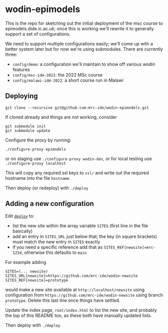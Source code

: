 # wodin-epimodels

This is the repo for sketching out the initial deployment of the msc course to epimodels.dide.ic.ac.uk; once this is working we'll rewrite it to generally support a set of configurations.

We need to support multiple configurations easily; we'll come up with a better system later but for now we're using submodules. There are currently three:

* `config/demo`: a configuration we'll maintain to show off various wodin features
* `config/msc-idm-2022`: the 2022 MSc course
* `config/malawi-idm-2022`: a short course run in Malawi

## Deploying

```
git clone --recursive git@github.com:mrc-ide/wodin-epimodels.git
```

If cloned already and things are not working, consider

```
git submodule init
git submodule update
```

Configure the proxy by running:

```
./configure-proxy epimodels
```

or on staging use `./configure-proxy wodin-dev`, or for local testing use `./configure-proxy localhost`

This will copy any required ssl keys to `ssl/` and write out the required hostname into the file `hostname`.

Then deploy (or redeploy) with `./deploy`

## Adding a new configuration

Edit [`deploy`](deploy) to:

* list the new site within the array variable `SITES` (first line in the file basically)
* add an entry in `SITES_URL` just below that; the key (in square brackets) must match the new entry in `SITES` exactly
* if you need a specific reference add that as `SITES_REF[newsite]=mrc-1234`, otherwise this defaults to `main`

For example adding

```
SITES=(... newsite)
SITES_URL[newsite]=https://github.com/mrc-ide/wodin-newsite
SITES_REF[newsite]=prototype
```

would make a new site available at `http://localhost/newsite` using configuration from `https://github.com/mrc-ide/wodin-newsite` using branch `prototype`. Delete this last line once things have settled.

Update the index page, `root/index.html` to list the new site, and probably the top of this README too, as these both have manually updated lists.

Then deploy with `./deploy`
